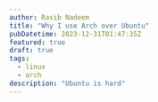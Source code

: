 ```yaml
---
author: Rasib Nadeem
title: "Why I use Arch over Ubuntu"
pubDatetime: 2023-12-31T01:47:35Z
featured: true
draft: true
tags:
  - linux
  - arch
description: "Ubuntu is hard"
---
```

